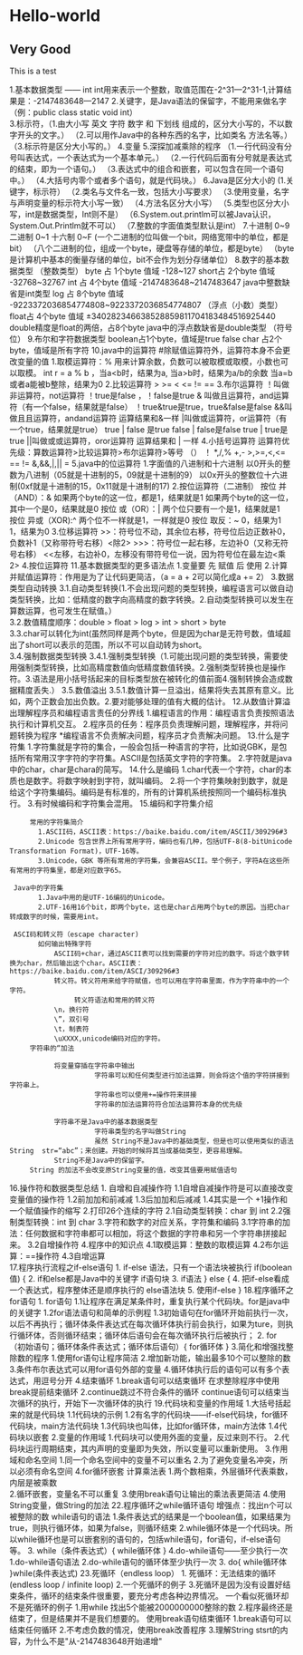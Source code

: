 # Hello-world
## Very Good
This is a test

1.基本数据类型 —— int
           int用来表示一个整数，取值范围在-2^31—2^31-1,计算结果是：-2147483648—2147
2.关键字，是Java语法的保留字，不能用来做名字（例：public class static void int）                       
3.标示符，（1.由大小写 英文 字符 数字 和 下划线 组成的，区分大小写的，不以数字开头的文字。）
         （2.可以用作Java中的各种东西的名字，比如类名 方法名等。）
         （3.标示符是区分大小写的。）
4.变量
5.深探加减乘除的程序
          （1.一行代码没有分号叫表达式，一个表达式为一个基本单元。）
          （2.一行代码后面有分号就是表达式的结束，即为一个语句。）
          （3.表达式中的组合和嵌套，可以包含在同一个语句中。）
          （4.大括号内零个或者多个语句，就是代码块。）
6.Java是区分大小的
           (1.关键字，标示符）
          （2.类名与文件名一致，包括大小写要求）
          （3.使用变量，名字与声明变量的标示符大小写一致）
          （4.方法名区分大小写）
          （5.类型也区分大小写，int是数据类型，Int则不是）
          （6.System.out.printlm可以被Java认识，System.Out.Printlm就不可以）
          （7.整数的字面值类型默认是int）
7.十进制  0~9    二进制 0~1    十六制 0~F
           (一个二进制的位叫做一个bit，网络宽带中的单位，都是bit）
          （八个二进制的位，组成一个byte，硬盘等存储的单位，都是byte）
          （byte是计算机中基本的衡量存储的单位，bit不会作为划分存储单位）
8.数字的基本数据类型
          （整数类型）
                    byte 占 1个byte 值域 -128~127
                    short占  2个byte 值域 -32768~32767
                    int  占  4个byte 值域 -2147483648~2147483647
                             java中整数缺省是int类型
                    log  占  8个byte 值域 -9223372036854774808~9223372036854774807
          （浮点（小数）类型）
                    float占  4个byte 值域 ±340282346638528859811704183484516925440
                    double精度是float的两倍，占8个byte 
                             java中的浮点数缺省是double类型
          （符号位）
9.布尔和字符数据类型
           boolean占1个byte，值域是true false
           char   占2个byte，值域是所有字符
10.java中的运算符
           #除赋值运算符外，运算符本身不会更改变量的值
           1.取模运算符：%
             用来计算余数，负数可以被取模或取模，小数也可以取模。
                       int r = a % b ，当a<b时，结果为a,
                              当a>b时，结果为a/b的余数
                                                    当a=b或者a能被b整除，结果为0
           2.比较运算符
             >     >=     <    <=    !=    ==
           3.布尔运算符
                       ！叫做非运算符，not运算符
                             ！true是false ，！false是true
                       & 叫做且运算符，and运算符（有一个false，结果就是false）
                             ！true&true是true，true&false是false
                       &&叫做且且运算符，andand运算符
                               运算结果和&一样
                       |叫做或运算符，or运算符（有一个true，结果就是true）
                             true | false 是true     false | false是false    true | true是true
                       ||叫做或或运算符，oror运算符
                               运算结果和 | 一样
            4.小括号运算符
                       运算符优先级：算数运算符>比较运算符>布尔运算符>等号
                      （） ！     *,/,%       +,-   >,>=,<,<=      ==     !=     &,&&,|,||    =
            5.java中的位运算符
                       1.字面值的八进制和十六进制
                                 以0开头的整数为八进制（05就是十进制的5，09就是十进制的9）
                                 以0x开头的整数位十六进制(0xf就是十进制的15，0x11就是十进制的17)
                       2.按位运算符（二进制）
                                 按位  并（AND）：&
                                                 如果两个byte的这一位，都是1，结果就是1
                                                 如果两个byte的这一位，其中一个是0，结果就是0
                                 按位  或（OR）：|
                                                 两个位只要有一个是1，结果就是1   
                                 按位  异或（XOR):^
                                                 两个位不一样就是1，一样就是0
                                 按位  取反：~
                                                 0，结果为1         1，结果为0
                       3.位移运算符
                                 >>：符号位不动，其余位右移，符号位后边正数补0，负数补1（又称带符号右移）<除2>
                                 >>>：符号位一起右移，左边补0（又称无符号右移）
                                 <<左移，右边补0，左移没有带符号位一说，因为符号位在最左边<乘2>
                       4.按位运算符
11.基本数据类型的更多语法点
               1.变量要 先 赋值 后 使用 
               2.计算并赋值运算符：作用是为了让代码更简洁，（a = a + 2可以简化成a += 2）
               3.数据类型自动转换
                           3.1.自动类型转换(1.不会出现问题的类型转换，编程语言可以做自动类型转换，比如：低精度的数字向高精度的数字转换。2.自动类型转换可以发生在算数运算，也可发生在赋值。）             
                           3.2.数值精度顺序：double > float > log > int > short > byte                                             
                           3.3.char可以转化为int(虽然同样是两个byte，但是因为char是无符号数，值域超出了short可以表示的范围，所以不可以自动转为short。                                       
                           3.4.强制数据类型转换
                                           3.4.1.强制类型转换（1.可能出现问题的类型转换，需要使用强制类型转换，比如高精度数值向低精度数值转换。2.强制类型转换也是操作符。3.语法是用小括号括起来的目标类型放在被转化的值前面4.强制转换会造成数据精度丢失.）
                           3.5.数值溢出
                                               3.5.1.数值计算一旦溢出，结果将失去其原有意义。比如，两个正数会加出负数。2.要对能够处理的值有大概的估计。
12.从数值计算溢出理解程序员和编程语言责任的分界线
               1.编程语言的作用：编程语言负责按照语法执行和计算机交互。
               2.程序员的任务：程序员负责理解问题，理解程序，并将问题转换为程序
               *编程语言不负责解决问题，程序员才负责解决问题。
13.什么是字符集
                    1.字符集就是字符的集合，一般会包括一种语言的字符，比如说GBK，是包括所有常用汉字字符的字符集。ASCII是包括英文字符的字符集。
                    2.字符就是java中的char，char是chara的简写。
14.什么是编码
                 1.char代表一个字符，char的本质也是数字。将数字映射到字符，就叫编码。
                 2.将一个字符集映射到数字，就是给这个字符集编码。编码是有标准的，所有的计算机系统按照同一个编码标准执行。
                 3.有时候编码和字符集会混用。
15.编码和字符集介绍 

         常用的字符集简介
           1.ASCII码，ASCII表：https://baike.baidu.com/item/ASCII/309296#3
           2.Unicode 包含世界上所有常用字符，编码也有几种，包括UTF-8(8-bitUnicode Transformation Format)，UTF-16等。
           3.Unicode，GBK 等所有常用的字符集，会兼容ASCII。举个例子，字符A在这些所有常用的字符集里，都是对应数字65。

     Java中的字符集
           1.Java中用的是UTF-16编码的Unicode。
           2.UTF-16用16个bit，即两个byte，这也是char占用两个byte的原因。当把char转成数字的时候，需要用int。
         
     ASCI码和转义符（escape character) 
           如何输出特殊字符
               ASCII码+char，通过ASCII表可以找到需要的字符对应的数字。将这个数字转换为char，然后输出这个char。ASCII表：              https://baike.baidu.com/item/ASCI/309296#3
               转义符。转义符用来给字符赋值，也可以用在字符串里面，作为字符串中的一个字符。
                    转义符语法和常用的转义符
               \n，换行符
               \”，双引号
               \t，制表符
               \uXXXX,unicode编码对应的字符。
         字符串的“加法

               将变量穿插在字符串中输出
                         字符串可以和任何类型进行加法运算，则会将这个值的字符拼接到字符串上。
                         字符串也可以使用+=操作符来拼接
                         字符串的加法运算符符合加法运算符本身的优先级

               字符串不是Java中的基本数据类型
                         字符串类型的名字叫做String
                         虽然 String不是Java中的基础类型，但是也可以使用类似的语法String  str=“abc”；来创建。开始的时候将其当成基础类型，更容易理解。
               String不是Java中的保留字。
         String 的加法不会改变原String变量的值，改变其值要用赋值语句
16.操作符和数据类型总结
               1. 自增和自减操作符
                          1.1自增自减操作符是可以直接改变变量值的操作符
                          1.2前加加和前减减
                          1.3后加加和后减减
                          1.4其实是一个 +1操作和一个赋值操作的缩写
                2.打印26个连续的字符
                          2.1自动类型转换：char 到  int
                          2.2强制类型转换：int  到  char
               3.字符和数字的对应关系，字符集和编码
                          3.1字符串的加法：任何数据和字符串都可以相加，将这个数据的字符串和另一个字符串拼接起来。
                          3.2自增操作符
               4.程序中的知识点
                         4.1取模运算：整数的取模运算
                         4.2布尔运算：==操作符
                         4.3自增运算                        
17.程序执行流程之if-else语句
                 1.  if-else 语法，只有一个语法块被执行                       if(boolean 值) {
                 2.  if和else都是Java中的关键字                                       if语句块
                 3.  if语法                                                               } else {
                 4.  把if-else看成一个表达式，程序整体还是顺序执行的                    else语法块
                 5.  使用if-else                                                         }
18.程序循环之for语句
           1.    for语句
                    1.1让程序在满足某条件时，重复执行某个代码块。for是java中的关键字
                    1.2for语法语句和简单的示例程
                    1.3初始语句在for循环开始前执行一次，以后不再执行；循环体条件表达式在每次循环体执行前会执行，如果为ture，则执行循环体，否则循环结束；循环体后语句会在每次循环执行后被执行；
           2.         for （初始语句；循环体条件表达式；循环体后语句）{
                                 for循环体
                        }
           3.简化和增强找整除数的程序
                           1.使用for语句让程序简洁
                           2.增加新功能，输出最多10个可以整除的数
                           3.条件布尔表达式可以用for语句外部的变量
                           4.循环体执行后的语句可以有多个表达式，用逗号分开
           4.结束循环
              1.break语句可以结束循环
                在求整除程序中使用break提前结束循环
              2.continue跳过不符合条件的循环
                  continue语句可以结束当次循环的执行，开始下一次循环体的执行
19.代码块和变量的作用域
                   1.大括号括起来的就是代码块
                          1.1代码块的示例
                          1.2有名字的代码块——if-else代码块，for循环代码块，main方法代码块
                          1.3代码块也叫体，比如for循环体，main方法体
                          1.4代码块以嵌套 
                   2.变量的作用域
                           1.代码块可以使用外面的变量，反过来则不行。
                           2.代码块运行周期结束，其内声明的变量即为失效，所以变量可以重新使用。
                   3.作用域和命名空间
                             1.同一个命名空间中的变量不可以重名
                             2.为了避免变量名冲突，所以必须有命名空间
                   4.for循环嵌套
                       计算乘法表
                          1.两个数相乘，外层循环代表乘数，内层是被乘数                
                          2.循环嵌套，变量名不可以重复
                          3.使用break语句让输出的乘法表更简洁
                          4.使用String变量，做String的加法
22.程序循环之while循环语句
                增强点：找出n个可以被整除的数
                while语句的语法
                       1.条件表达式的结果是一个boolean值，如果结果为true，则执行循环体，如果为false，则循环结束
                       2.while循环体是一个代码块。所以while循环也是可以嵌套别的语句的，包括while语句，for语句，if-else语句等。
                       3.         while（条件表达式）{
                         while循环体
                           }
                       4.do-while语句——至少执行一次
                                                    1.do-while语句语法
                                                    2.do-while语句的循环体至少执行一次
                                                    3.    do{
                                     while循环体
                                                                }while(条件表达式)
23.死循环（endless loop）
                 1. 死循环：无法结束的循环(endless loop / infinite loop)
                 2.一个死循环的例子
                 3.死循环是因为没有设置好结束条件，循环的结束条件很重要，要充分考虑各种边界情况。
                  一个看似死循环却不是死循环的例子
                        1.用while 找出5个能被2000000000整除的数
                        2.程序最终还是结束了，但是结果并不是我们想要的。
                  使用break语句结束循环
                            1.break语句可以结束任何循环
                            2.不考虑负数的情况，使用break改善程序
                            3.理解String stsrt的内容，为什么不是"从-2147483648开始递增"              





                                    



                              
                         
